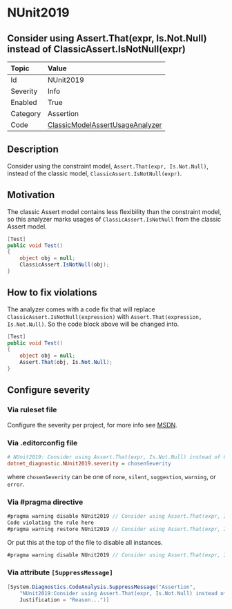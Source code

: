 # NUnit2019

## Consider using Assert.That(expr, Is.Not.Null) instead of ClassicAssert.IsNotNull(expr)

| Topic    | Value
| :--      | :--
| Id       | NUnit2019
| Severity | Info
| Enabled  | True
| Category | Assertion
| Code     | [ClassicModelAssertUsageAnalyzer](https://github.com/nunit/nunit.analyzers/blob/4.4.0/src/nunit.analyzers/ClassicModelAssertUsage/ClassicModelAssertUsageAnalyzer.cs)

## Description

Consider using the constraint model, `Assert.That(expr, Is.Not.Null)`, instead of the classic model,
`ClassicAssert.IsNotNull(expr)`.

## Motivation

The classic Assert model contains less flexibility than the constraint model,
so this analyzer marks usages of `ClassicAssert.IsNotNull` from the classic Assert model.

```csharp
[Test]
public void Test()
{
    object obj = null;
    ClassicAssert.IsNotNull(obj);
}
```

## How to fix violations

The analyzer comes with a code fix that will replace `ClassicAssert.IsNotNull(expression)` with
`Assert.That(expression, Is.Not.Null)`. So the code block above will be changed into.

```csharp
[Test]
public void Test()
{
    object obj = null;
    Assert.That(obj, Is.Not.Null);
}
```

<!-- start generated config severity -->
## Configure severity

### Via ruleset file

Configure the severity per project, for more info see
[MSDN](https://learn.microsoft.com/en-us/visualstudio/code-quality/using-rule-sets-to-group-code-analysis-rules?view=vs-2022).

### Via .editorconfig file

```ini
# NUnit2019: Consider using Assert.That(expr, Is.Not.Null) instead of ClassicAssert.IsNotNull(expr)
dotnet_diagnostic.NUnit2019.severity = chosenSeverity
```

where `chosenSeverity` can be one of `none`, `silent`, `suggestion`, `warning`, or `error`.

### Via #pragma directive

```csharp
#pragma warning disable NUnit2019 // Consider using Assert.That(expr, Is.Not.Null) instead of ClassicAssert.IsNotNull(expr)
Code violating the rule here
#pragma warning restore NUnit2019 // Consider using Assert.That(expr, Is.Not.Null) instead of ClassicAssert.IsNotNull(expr)
```

Or put this at the top of the file to disable all instances.

```csharp
#pragma warning disable NUnit2019 // Consider using Assert.That(expr, Is.Not.Null) instead of ClassicAssert.IsNotNull(expr)
```

### Via attribute `[SuppressMessage]`

```csharp
[System.Diagnostics.CodeAnalysis.SuppressMessage("Assertion",
    "NUnit2019:Consider using Assert.That(expr, Is.Not.Null) instead of ClassicAssert.IsNotNull(expr)",
    Justification = "Reason...")]
```
<!-- end generated config severity -->
